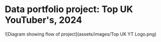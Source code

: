 # Data portfolio project: Top UK YouTuber's, 2024

![Diagram showing flow of project](assets/images/Top UK YT Logo.png)


